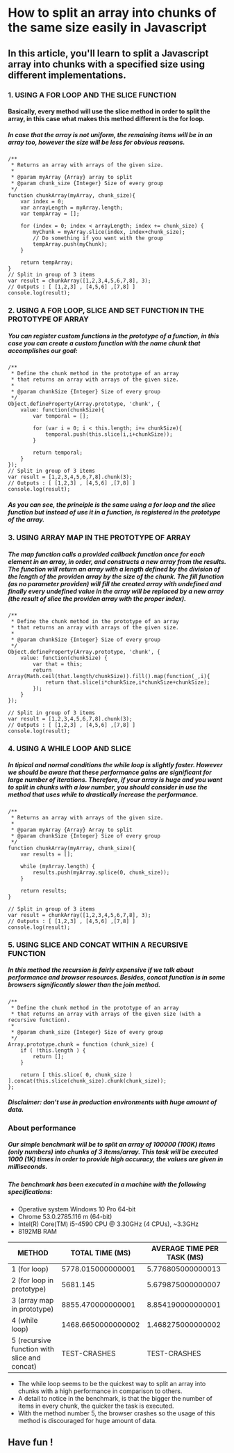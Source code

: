 # How to split an array into chunks of the same size easily in Javascript

## In this article, you'll learn to split a Javascript array into chunks with a specified size using different implementations.

### 1. USING A FOR LOOP AND THE SLICE FUNCTION

#### Basically, every method will use the slice method in order to split the array, in this case what makes this method different is the for loop.

##### In case that the array is not uniform, the remaining items will be in an array too, however the size will be less for obvious reasons.

```
/**
 * Returns an array with arrays of the given size.
 *
 * @param myArray {Array} array to split
 * @param chunk_size {Integer} Size of every group
 */
function chunkArray(myArray, chunk_size){
    var index = 0;
    var arrayLength = myArray.length;
    var tempArray = [];
    
    for (index = 0; index < arrayLength; index += chunk_size) {
        myChunk = myArray.slice(index, index+chunk_size);
        // Do something if you want with the group
        tempArray.push(myChunk);
    }

    return tempArray;
}
// Split in group of 3 items
var result = chunkArray([1,2,3,4,5,6,7,8], 3);
// Outputs : [ [1,2,3] , [4,5,6] ,[7,8] ]
console.log(result);
```

### 2. USING A FOR LOOP, SLICE AND SET FUNCTION IN THE PROTOTYPE OF ARRAY
##### You can register custom functions in the prototype of a function, in this case you can create a custom function with the name chunk that accomplishes our goal:

```
/**
 * Define the chunk method in the prototype of an array
 * that returns an array with arrays of the given size.
 *
 * @param chunkSize {Integer} Size of every group
 */
Object.defineProperty(Array.prototype, 'chunk', {
    value: function(chunkSize){
        var temporal = [];
        
        for (var i = 0; i < this.length; i+= chunkSize){
            temporal.push(this.slice(i,i+chunkSize));
        }
                
        return temporal;
    }
});
// Split in group of 3 items
var result = [1,2,3,4,5,6,7,8].chunk(3);
// Outputs : [ [1,2,3] , [4,5,6] ,[7,8] ]
console.log(result);
```
##### As you can see, the principle is the same using a for loop and the slice function but instead of use it in a function, is registered in the prototype of the array.

### 3. USING ARRAY MAP IN THE PROTOTYPE OF ARRAY
##### The map function calls a provided callback function once for each element in an array, in order, and constructs a new array from the results. The function will return an array with a length defined by the division of the length of the providen array by the size of the chunk. The fill function (as no parameter providen) will fill the created array with undefined and finally every undefined value in the array will be replaced by a new array (the result of slice the providen array with the proper index).

```
/**
 * Define the chunk method in the prototype of an array
 * that returns an array with arrays of the given size.
 *
 * @param chunkSize {Integer} Size of every group
 */
Object.defineProperty(Array.prototype, 'chunk', {
    value: function(chunkSize) {
        var that = this;
        return Array(Math.ceil(that.length/chunkSize)).fill().map(function(_,i){
            return that.slice(i*chunkSize,i*chunkSize+chunkSize);
        });
    }
});

// Split in group of 3 items
var result = [1,2,3,4,5,6,7,8].chunk(3);
// Outputs : [ [1,2,3] , [4,5,6] ,[7,8] ]
console.log(result);
```

### 4. USING A WHILE LOOP AND SLICE
##### In tipical and normal conditions the while loop is slightly faster. However we should be aware that these performance gains are significant for large number of iterations. Therefore, if your array is huge and you want to split in chunks with a low number, you should consider in use the method that uses while to drastically increase the performance.

```
/**
 * Returns an array with arrays of the given size.
 *
 * @param myArray {Array} Array to split
 * @param chunkSize {Integer} Size of every group
 */
function chunkArray(myArray, chunk_size){
    var results = [];
    
    while (myArray.length) {
        results.push(myArray.splice(0, chunk_size));
    }
    
    return results;
}

// Split in group of 3 items
var result = chunkArray([1,2,3,4,5,6,7,8], 3);
// Outputs : [ [1,2,3] , [4,5,6] ,[7,8] ]
console.log(result);
```

### 5. USING SLICE AND CONCAT WITHIN A RECURSIVE FUNCTION
##### In this method the recursion is fairly expensive if we talk about performance and browser resources. Besides, concat function is in some browsers significantly slower than the join method.


```
/**
 * Define the chunk method in the prototype of an array
 * that returns an array with arrays of the given size (with a recursive function).
 *
 * @param chunk_size {Integer} Size of every group
 */
Array.prototype.chunk = function (chunk_size) {
    if ( !this.length ) {
        return [];
    }

    return [ this.slice( 0, chunk_size ) ].concat(this.slice(chunk_size).chunk(chunk_size));
};
```
##### Disclaimer: don't use in production environments with huge amount of data.


### About performance

##### Our simple benchmark will be to split an array of 100000 (100K) items (only numbers) into chunks of 3 items/array. This task will be executed 1000 (1K) times in order to provide high accuracy, the values are given in milliseconds.

##### The benchmark has been executed in a machine with the following specifications:

* Operative system Windows 10 Pro 64-bit
* Chrome 53.0.2785.116 m (64-bit)
* Intel(R) Core(TM) i5-4590 CPU @ 3.30GHz (4 CPUs), ~3.3GHz
* 8192MB RAM

|  METHOD									| TOTAL TIME (MS)	|	AVERAGE TIME PER TASK (MS) |
| ----------------------------------------- | ----------------- | ---------------------------- |
|1 (for loop)								| 5778.015000000001	|	5.776805000000013 |
|2 (for loop in prototype)					| 5681.145			|	5.679875000000007 |
|3 (array map in prototype)					| 8855.470000000001	|	8.854190000000001 |
|4 (while loop)								| 1468.6650000000002|	1.468275000000002| 
|5 (recursive function with slice and concat)|	TEST-CRASHES	|	TEST-CRASHES |


* The while loop seems to be the quickest way to split an array into chunks with a high performance in comparison to others.
* A detail to notice in the benchmark, is that the bigger the number of items in every chunk, the quicker the task is executed.
* With the method number 5, the browser crashes so the usage of this method is discouraged for huge amount of data.
## Have fun !
